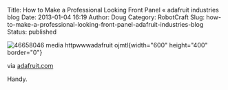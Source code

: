 Title: How to Make a Professional Looking Front Panel « adafruit industries blog
Date: 2013-01-04 16:19
Author: Doug
Category: RobotCraft
Slug: how-to-make-a-professional-looking-front-panel-adafruit-industries-blog
Status: published

![46658046 media httpwwwadafruit ojmtl](http://robotcraft.org/wp-content/uploads/2013/02/46658046-media_httpwwwadafruit_ojmtl.jpg "46658046-media_httpwwwadafruit_ojmtl.jpg"){width="600" height="400" border="0"}

via [adafruit.com](http://www.adafruit.com/blog/2013/01/04/how-to-make-a-professional-looking-front-panel/)

Handy.
